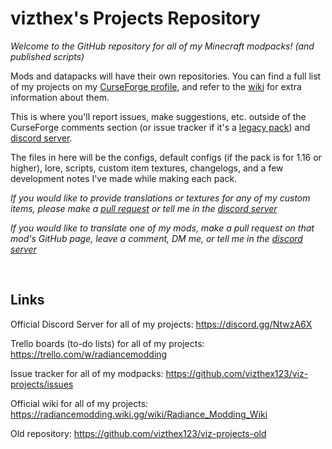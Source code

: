 # vizthex's Projects Repository

*Welcome to the GitHub repository for all of my Minecraft modpacks! (and published scripts)*

Mods and datapacks will have their own repositories. You can find a full list of my projects on my [CurseForge profile](https://www.curseforge.com/members/vizthex/projects), and refer to the [wiki](https://radiancemodding.wiki.gg/wiki/Radiance_Modding_Wiki) for extra information about them.
 
This is where you'll report issues, make suggestions, etc. outside of the CurseForge comments section (or issue tracker if it's a [legacy pack](https://radiancemodding.wiki.gg/wiki/Category:Legacy_Modpacks)) and [discord server](https://discord.gg/NtwzA6X).

The files in here will be the configs, default configs (if the pack is for 1.16 or higher), lore, scripts, custom item textures, changelogs, and a few development notes I've made while making each pack.

*If you would like to provide translations or textures for any of my custom items, please make a [pull request](https://github.com/vizthex123/viz-projects/pulls) or tell me in the [discord server](https://discord.gg/NtwzA6X)*

*If you would like to translate one of my mods, make a pull request on that mod's GitHub page, leave a comment, DM me, or tell me in the [discord server](https://discord.gg/NtwzA6X)*

<br />

## Links

Official Discord Server for all of my projects: https://discord.gg/NtwzA6X

Trello boards (to-do lists) for all of my projects: https://trello.com/w/radiancemodding 

Issue tracker for all of my modpacks: https://github.com/vizthex123/viz-projects/issues

Official wiki for all of my projects: https://radiancemodding.wiki.gg/wiki/Radiance_Modding_Wiki

Old repository: https://github.com/vizthex123/viz-projects-old
